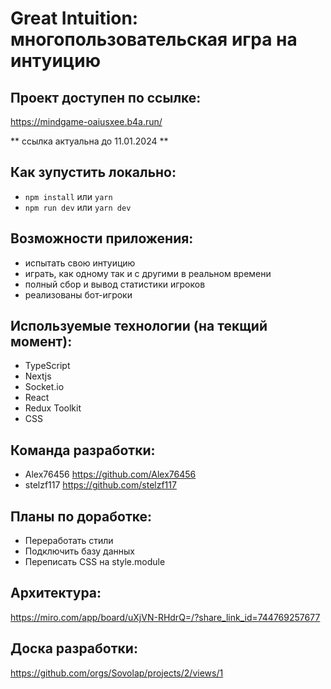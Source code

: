 # Great Intuition: многопользовательская игра на интуицию

## Проект доступен по ссылке:

https://mindgame-oaiusxee.b4a.run/

** ссылка актуальна до 11.01.2024 **

## Как зупустить локально:

- `npm install` или `yarn`
- `npm run dev` или `yarn dev`

## Возможности приложения:

- испытать свою интуицию
- играть, как одному так и с другими в реальном времени
- полный сбор и вывод статистики игроков
- реализованы бот-игроки

## Используемые технологии (на текщий момент):

- TypeScript
- Nextjs
- Socket.io
- React
- Redux Toolkit
- CSS

## Команда разработки:

- Alex76456 https://github.com/Alex76456
- stelzf117 https://github.com/stelzf117

## Планы по доработке:

- Переработать стили
- Подключить базу данных
- Переписать CSS на style.module

## Архитектура:

https://miro.com/app/board/uXjVN-RHdrQ=/?share_link_id=744769257677

## Доска разработки:

https://github.com/orgs/Sovolap/projects/2/views/1

